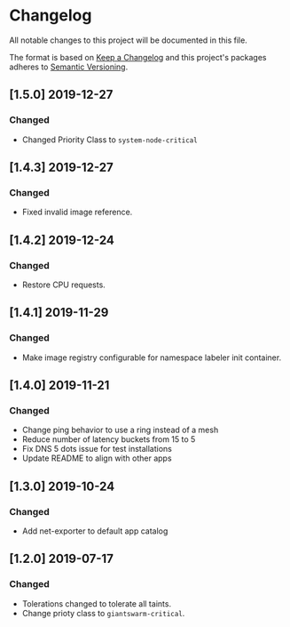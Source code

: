 # Changelog

All notable changes to this project will be documented in this file.

The format is based on [Keep a Changelog](http://keepachangelog.com/en/1.0.0/)
and this project's packages adheres to [Semantic Versioning](http://semver.org/spec/v2.0.0.html).

## [1.5.0] 2019-12-27

### Changed

- Changed Priority Class to `system-node-critical`

## [1.4.3] 2019-12-27

### Changed

- Fixed invalid image reference.

## [1.4.2] 2019-12-24

### Changed

- Restore CPU requests.

## [1.4.1] 2019-11-29

### Changed

- Make image registry configurable for namespace labeler init container.

## [1.4.0] 2019-11-21

### Changed

- Change ping behavior to use a ring instead of a mesh
- Reduce number of latency buckets from 15 to 5
- Fix DNS 5 dots issue for test installations
- Update README to align with other apps

## [1.3.0] 2019-10-24

### Changed

- Add net-exporter to default app catalog

## [1.2.0] 2019-07-17

### Changed

- Tolerations changed to tolerate all taints.
- Change prioty class to `giantswarm-critical`.

[Unreleased]: https://github.com/giantswarm/net-exporter/compare/v1.2.0...HEAD

